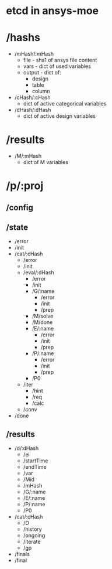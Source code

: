 # etcd in ansys-moe

# /hashs

- /mHash/:mHash
  - file - sha1 of ansys file content
  - vars - dict of used variables
  - output - dict of:
    - design
    - table
    - column
- /cHash/:cHash
  - dict of active categorical variables
- /dHash/:dHash
  - dict of active design variables

# /results

- /M/:mHash
   - dict of M variables

# /p/:proj

## /config

## /state

- /error
- /init
- /cat/:cHash
  - /error
  - /init
  - /eval/:dHash
    - /error
    - /init
    - /G/:name
      - /error
      - /init
      - /prep
    - /M/solve
    - /M/done
    - /E/:name
      - /error
      - /init
      - /prep
    - /P/:name
      - /error
      - /init
      - /prep
    - /P0
  - /iter
    - /hint
    - /req
    - /calc
  - /conv
- /done

## /results

- /d/:dHash
  - /ei
  - /startTime
  - /endTime
  - /var
  - /Mid
  - /mHash
  - /G/:name
  - /E/:name
  - /P/:name
  - /P0
- /cat/:cHash
  - /D
  - /history
  - /ongoing
  - /iterate
  - /gp
- /finals
- /final

